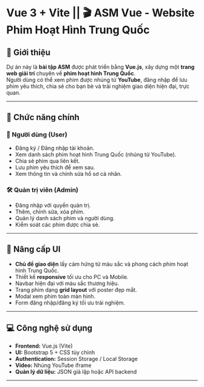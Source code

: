 # Vue 3 + Vite || 🎬 ASM Vue - Website Phim Hoạt Hình Trung Quốc

## 📌 Giới thiệu
Dự án này là **bài tập ASM** được phát triển bằng **Vue.js**, xây dựng một **trang web giải trí** chuyên về **phim hoạt hình Trung Quốc**.  
Người dùng có thể xem phim được nhúng từ **YouTube**, đăng nhập để lưu phim yêu thích, chia sẻ cho bạn bè và trải nghiệm giao diện hiện đại, trực quan.

---

## 🚀 Chức năng chính

### 👤 Người dùng (User)
- Đăng ký / Đăng nhập tài khoản.
- Xem danh sách phim hoạt hình Trung Quốc (nhúng từ YouTube).
- Chia sẻ phim qua liên kết.
- Lưu phim yêu thích để xem sau.
- Xem thông tin và chỉnh sửa hồ sơ cá nhân.

### 🛠 Quản trị viên (Admin)
- Đăng nhập với quyền quản trị.
- Thêm, chỉnh sửa, xóa phim.
- Quản lý danh sách phim và người dùng.
- Kiểm soát các phim được chia sẻ.

---

## 🎨 Nâng cấp UI
- **Chủ đề giao diện** lấy cảm hứng từ màu sắc và phong cách phim hoạt hình Trung Quốc.
- Thiết kế **responsive** tối ưu cho PC và Mobile.
- Navbar hiện đại với màu sắc thương hiệu.
- Trang phim dạng **grid layout** với poster đẹp mắt.
- Modal xem phim toàn màn hình.
- Form đăng nhập/đăng ký tối ưu trải nghiệm.

---

## 💻 Công nghệ sử dụng
- **Frontend:** Vue.js (Vite)
- **UI:** Bootstrap 5 + CSS tùy chỉnh
- **Authentication:** Session Storage / Local Storage
- **Video:** Nhúng YouTube iframe
- **Quản lý dữ liệu:** JSON giả lập hoặc API backend

---


